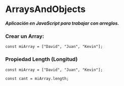# ArraysAndObjects
**_Aplicación en JavaScript para trabajar con arreglos._**

### Crear un Array:

```const miArray = ["David", "Juan", "Kevin"];``` 

### Propiedad Length (Longitud)

```const miArray = ["David", "Juan", "Kevin"];```

```const cant = miArray.length;```



